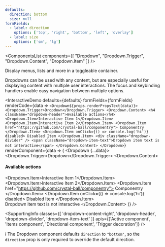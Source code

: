 ```yaml
---
defaults:
  direction: bottom
  size: null
formFields:
  - label: direction
    options: ['top', 'right', 'bottom', 'left', 'overlay']
  - label: size
    options: ['sm', 'lg']
---
```

<ComponentsList
  components={[
    "Dropdown",
    "Dropdown.Trigger",
    "Dropdown.Content",
    "Dropdown.Item"
  ]}
/>

Display menus, lists and more in a toggleable container.

Dropdowns can be used with any content, but are especially useful for displaying
content with multiple user interactions. The focus and keybinding handlers
enable easy navigation between multiple options.

<InteractiveDemo
  defaults={defaults}
  formFields={formFields}
  renderCode={data => `<Dropdown${props.renderPropsText(data)}>
  <Dropdown.Trigger>Dropdown</Dropdown.Trigger>
  <Dropdown.Content>
    <h4 className="dropdown-header">Available actions</h4>
    <Dropdown.Item>Interactive Item 1</Dropdown.Item>
    <Dropdown.Item>Interactive Item 2</Dropdown.Item>
    <Dropdown.Item href="https://github.com/crystal-ball/componentry">
      Componentry
    </Dropdown.Item>
    <Dropdown.Item onClick={() => console.log('hi')} disabled>
      Disabled Item
    </Dropdown.Item>
    <div className="dropdown-divider" />
    <span className="dropdown-item-text">Dropdown item text is not interactive</span>
  </Dropdown.Content>
</Dropdown>`}
  renderComponent={data => (
    <Dropdown {...data}>
      <Dropdown.Trigger>Dropdown</Dropdown.Trigger>
      <Dropdown.Content>
        <h4 className="dropdown-header">Available actions</h4>
        <Dropdown.Item>Interactive Item 1</Dropdown.Item>
        <Dropdown.Item>Interactive Item 2</Dropdown.Item>
        <Dropdown.Item href="https://github.com/crystal-ball/componentry">
          Componentry
        </Dropdown.Item>
        <Dropdown.Item onClick={() => console.log('hi')} disabled>
          Disabled Item
        </Dropdown.Item>
        <div className="dropdown-divider" />
        <span className="dropdown-item-text">Dropdown item text is not interactive</span>
      </Dropdown.Content>
    </Dropdown>
  )}
/>

<SupportingInfo
  classes={[
    'dropdown-content-right',
    'dropdown-header',
    'dropdown-divider',
    'dropdown-item-text'
  ]}
  apis={['Active component', 'Items component', 'Directional component', 'Trigger decoration']}
/>

<Alert color="info">
  ℹ️ The Dropdown component defaults <code>direction</code> to
  <code>"bottom"</code>, so the <code>direction</code> prop is only required to
  override the default direction.
</Alert>

<PropsTabs activeComponent directionalComponent="bottom" />
